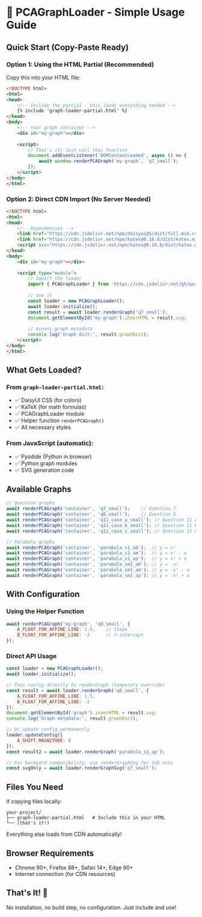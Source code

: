 # 🚀 PCAGraphLoader - Simple Usage Guide

## Quick Start (Copy-Paste Ready)

### Option 1: Using the HTML Partial (Recommended)

Copy this into your HTML file:

```html
<!DOCTYPE html>
<html>
<head>
    <!-- Include the partial - this loads everything needed -->
    {% include 'graph-loader-partial.html' %}
</head>
<body>
    <!-- Your graph container -->
    <div id="my-graph"></div>
    
    <script>
        // That's it! Just call this function
        document.addEventListener('DOMContentLoaded', async () => {
            await window.renderPCAGraph('my-graph', 'q7_small');
        });
    </script>
</body>
</html>
```

### Option 2: Direct CDN Import (No Server Needed)

```html
<!DOCTYPE html>
<html>
<head>
    <!-- Dependencies -->
    <link href="https://cdn.jsdelivr.net/npm/daisyui@5/dist/full.min.css" rel="stylesheet" />
    <link href="https://cdn.jsdelivr.net/npm/katex@0.16.8/dist/katex.min.css" rel="stylesheet" />
    <script src="https://cdn.jsdelivr.net/npm/katex@0.16.8/dist/katex.min.js"></script>
</head>
<body>
    <div id="my-graph"></div>
    
    <script type="module">
        // Import the loader
        import { PCAGraphLoader } from 'https://cdn.jsdelivr.net/gh/pointcarre-app/v4.py.js@v0.0.15-unstable/scenery/packaged/PCAGraphLoader.js';
        
        // Use it
        const loader = new PCAGraphLoader();
        await loader.initialize();
        const result = await loader.renderGraph('q7_small');
        document.getElementById('my-graph').innerHTML = result.svg;
        
        // Access graph metadata
        console.log('Graph dict:', result.graphDict);
    </script>
</body>
</html>
```

## What Gets Loaded?

### From `graph-loader-partial.html`:
- ✅ DaisyUI CSS (for colors)
- ✅ KaTeX (for math formulas)
- ✅ PCAGraphLoader module
- ✅ Helper function `renderPCAGraph()`
- ✅ All necessary styles

### From JavaScript (automatic):
- ✅ Pyodide (Python in browser)
- ✅ Python graph modules
- ✅ SVG generation code

## Available Graphs

```javascript
// Question graphs
await renderPCAGraph('container', 'q7_small');    // Question 7
await renderPCAGraph('container', 'q8_small');    // Question 8
await renderPCAGraph('container', 'q11_case_a_small'); // Question 11 A
await renderPCAGraph('container', 'q11_case_b_small'); // Question 11 B
await renderPCAGraph('container', 'q11_case_c_small'); // Question 11 C

// Parabola graphs
await renderPCAGraph('container', 'parabola_s1_a0');  // y = x²
await renderPCAGraph('container', 'parabola_s1_am');  // y = x² - a
await renderPCAGraph('container', 'parabola_s1_ap');  // y = x² + a
await renderPCAGraph('container', 'parabola_sm1_a0'); // y = -x²
await renderPCAGraph('container', 'parabola_sm1_am'); // y = -x² - a
await renderPCAGraph('container', 'parabola_sm1_ap'); // y = -x² + a
```

## With Configuration

### Using the Helper Function
```javascript
await renderPCAGraph('my-graph', 'q8_small', {
    A_FLOAT_FOR_AFFINE_LINE: 1.5,    // Slope
    B_FLOAT_FOR_AFFINE_LINE: -2      // Y-intercept
});
```

### Direct API Usage
```javascript
const loader = new PCAGraphLoader();
await loader.initialize();

// Pass config directly to renderGraph (temporary override)
const result = await loader.renderGraph('q8_small', {
    A_FLOAT_FOR_AFFINE_LINE: 1.5,
    B_FLOAT_FOR_AFFINE_LINE: -2
});
document.getElementById('graph').innerHTML = result.svg;
console.log('Graph metadata:', result.graphDict);

// Or update config permanently
loader.updateConfig({
    A_SHIFT_MAGNITUDE: 8
});
const result2 = await loader.renderGraph('parabola_s1_ap');

// For backward compatibility, use renderGraphSvg for SVG only
const svgOnly = await loader.renderGraphSvg('q7_small');
```

## Files You Need

If copying files locally:
```
your-project/
├── graph-loader-partial.html   # Include this in your HTML
└── (that's it!)
```

Everything else loads from CDN automatically!

## Browser Requirements

- Chrome 90+, Firefox 88+, Safari 14+, Edge 90+
- Internet connection (for CDN resources)

## That's It! 🎉

No installation, no build step, no configuration. Just include and use!
